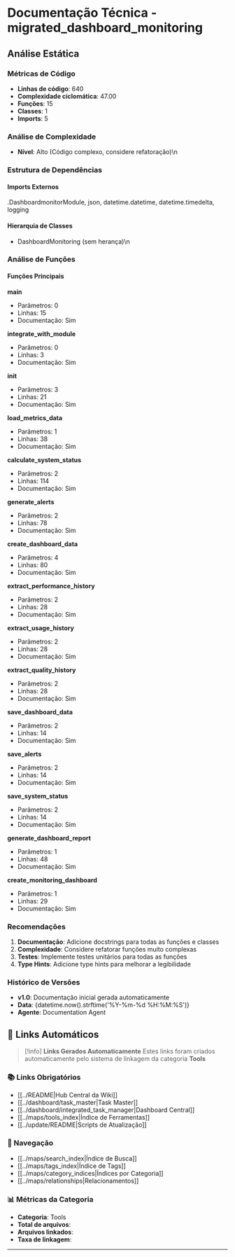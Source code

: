 # Documentação Técnica - migrated_dashboard_monitoring

## Análise Estática

### Métricas de Código
- **Linhas de código**: 640
- **Complexidade ciclomática**: 47.00
- **Funções**: 15
- **Classes**: 1
- **Imports**: 5

### Análise de Complexidade
- **Nível**: Alto (Código complexo, considere refatoração)\n
### Estrutura de Dependências

#### Imports Externos
.DashboardmonitorModule, json, datetime.datetime, datetime.timedelta, logging

#### Hierarquia de Classes
- DashboardMonitoring (sem herança)\n
### Análise de Funções

#### Funções Principais
**main**
- Parâmetros: 0
- Linhas: 15
- Documentação: Sim

**integrate_with_module**
- Parâmetros: 0
- Linhas: 3
- Documentação: Sim

**__init__**
- Parâmetros: 3
- Linhas: 21
- Documentação: Sim

**load_metrics_data**
- Parâmetros: 1
- Linhas: 38
- Documentação: Sim

**calculate_system_status**
- Parâmetros: 2
- Linhas: 114
- Documentação: Sim

**generate_alerts**
- Parâmetros: 2
- Linhas: 78
- Documentação: Sim

**create_dashboard_data**
- Parâmetros: 4
- Linhas: 80
- Documentação: Sim

**extract_performance_history**
- Parâmetros: 2
- Linhas: 28
- Documentação: Sim

**extract_usage_history**
- Parâmetros: 2
- Linhas: 28
- Documentação: Sim

**extract_quality_history**
- Parâmetros: 2
- Linhas: 28
- Documentação: Sim

**save_dashboard_data**
- Parâmetros: 2
- Linhas: 14
- Documentação: Sim

**save_alerts**
- Parâmetros: 2
- Linhas: 14
- Documentação: Sim

**save_system_status**
- Parâmetros: 2
- Linhas: 14
- Documentação: Sim

**generate_dashboard_report**
- Parâmetros: 1
- Linhas: 48
- Documentação: Sim

**create_monitoring_dashboard**
- Parâmetros: 1
- Linhas: 29
- Documentação: Sim

### Recomendações

1. **Documentação**: Adicione docstrings para todas as funções e classes
2. **Complexidade**: Considere refatorar funções muito complexas
3. **Testes**: Implemente testes unitários para todas as funções
4. **Type Hints**: Adicione type hints para melhorar a legibilidade

### Histórico de Versões

- **v1.0**: Documentação inicial gerada automaticamente
- **Data**: {datetime.now().strftime('%Y-%m-%d %H:%M:%S')}
- **Agente**: Documentation Agent


## 🔗 **Links Automáticos**

> [!info] **Links Gerados Automaticamente**
> Estes links foram criados automaticamente pelo sistema de linkagem da categoria **Tools**

### **📚 Links Obrigatórios**
- [[../README|Hub Central da Wiki]]
- [[../dashboard/task_master|Task Master]]
- [[../dashboard/integrated_task_manager|Dashboard Central]]
- [[../maps/tools_index|Índice de Ferramentas]]
- [[../update/README|Scripts de Atualização]]

### **🧭 Navegação**
- [[../maps/search_index|Índice de Busca]]
- [[../maps/tags_index|Índice de Tags]]
- [[../maps/category_indices|Índices por Categoria]]
- [[../maps/relationships|Relacionamentos]]

### **📊 Métricas da Categoria**
- **Categoria**: Tools
- **Total de arquivos**: <!-- Contador automático -->
- **Arquivos linkados**: <!-- Contador automático -->
- **Taxa de linkagem**: <!-- Percentual automático -->

---

